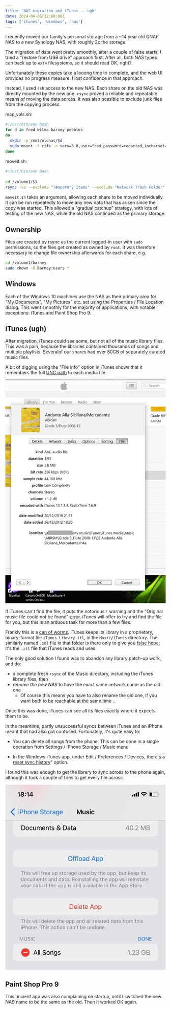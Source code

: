 ```yaml
---
title: 'NAS migration and iTunes .. ugh'
date: 2024-04-06T12:00:00Z
tags: ['itunes', 'windows', 'nas']
---
```


I recently moved our family's personal storage from a ~14 year old QNAP NAS to a new Synology NAS, with roughly 2x the storage.

The migration of data went pretty smoothly, after a couple of false starts. I tried a "restore from USB drive" approach first. After all, both NAS types can back up to `ext4` filesystems, so it should read OK, right?

Unfortunately these copies take a looong time to complete, and the web UI provides no progress measure. I lost confidence in that approach.

Instead, I used `ssh` access to the new NAS. Each share on the old NAS was directly mounted by the new one. `rsync` proved a reliable and repeatable means of moving the data across. It was also possible to exclude junk files from the copying process.

map_vols.sh:
```bash
#!/usr/bin/env bash
for d in fred wilma barney pebbles
do
  mkdir -p /mnt/oldnas/$d
  sudo mount -t cifs -o vers=3.0,user=fred,password=redacted,iocharset=utf8 //192.168.0.4/$d /mnt/oldnas/$d
done
```

moveit.sh:
```bash
#!/usr/bin/env bash

cd /volume1/$1
rsync -va --exclude "Temporary Items" --exclude "Network Trash Folder" --exclude "\$RECYCLE.BIN" /mnt/oldnas/$1 /volume1/
```

`moveit.sh` takes an argument, allowing each share to be moved individually. It can be run repeatedly to move any new data that has arisen since the copy was started. This allowed a "gradual catchup" strategy, with lots of testing of the new NAS, while the old NAS continued as the primary storage.

## Ownership

Files are created by rsync as the current logged-in user with `sudo` permissions, so the files get created as owned by `root`. It was therefore necessary to change file ownership afterwards for each share, e.g.

```bash
cd /volume1/barney
sudo chown -R Barney:users *
```

## Windows
Each of the Windows 10 machines use the NAS as their primary area for "My Documents", "My Pictures" etc. set using the Properties / File Location dialog. This went smoothly for the majority of applications, with notable exceptions: iTunes and Paint Shop Pro 9.

## iTunes (ugh)

After migration, iTunes could see some, but not all of the music library files. This was a pain, because the libraries contained thousands of songs and multiple playlists. Severalof our shares had over 80GB of separately curated music files.

A bit of digging using the "File info" option in iTunes shows that it remembers the full [UNC path](https://en.wikipedia.org/wiki/Path_(computing)#Universal_Naming_Convention) to each media file.

![](img/itunes.png)

 If iTunes can't find the file, it puts the notorious `!` warning and the "Original music file could not be found" [error](https://discussions.apple.com/thread/252291105?sortBy=best). iTunes will offer to try and find the file for you, but this is an arduous task for more than a few files.

Frankly this is a [can of worms](https://discussions.apple.com/thread/253590789?sortBy=best). iTunes keeps its library in a proprietary, binary-format file `iTunes Library.itl`, in the `Music/iTunes` directory. The similarly named `.xml` file in that folder is there only to give you [false hope](https://youtu.be/14NQIq4SrmY?si=NajP5f0xINSwuNSd&t=62); it's the `.itl` file that iTunes reads and uses.

 The only good solution I found was to abandon any library patch-up work, 
 and do:
 
 * a complete fresh `rsync` of the Music  directory, including the iTunes library files, then
 * _rename the new NAS_ to have the exact same network name as the old one
    * Of course this means you have to also rename the old one, if you want both to be reachable at the same time ..

Once this was done, iTunes can see all its files exactly where it expects them to be.

In the meantime, partly unsuccessful syncs between iTunes and an iPhone meant that had also got confused. Fortunately, it's quite easy to:

* You can delete all songs from the phone. This can be done in a single operation from Settings / iPhone Storage / Music menu

* In the Windows iTunes app, under Edit / Preferences / Devices, there's a [reset sync history](https://discussions.apple.com/thread/2031503?sortBy=best)" option.

I found this was enough to get the library to sync across to the phone again, although it took a couple of tries to get every file across.

![](img/iPhone.jpeg)

## Paint Shop Pro 9

This ancient app was also complaining on startup, until I switched the new NAS name to be the same as the old. Then it worked OK again.
